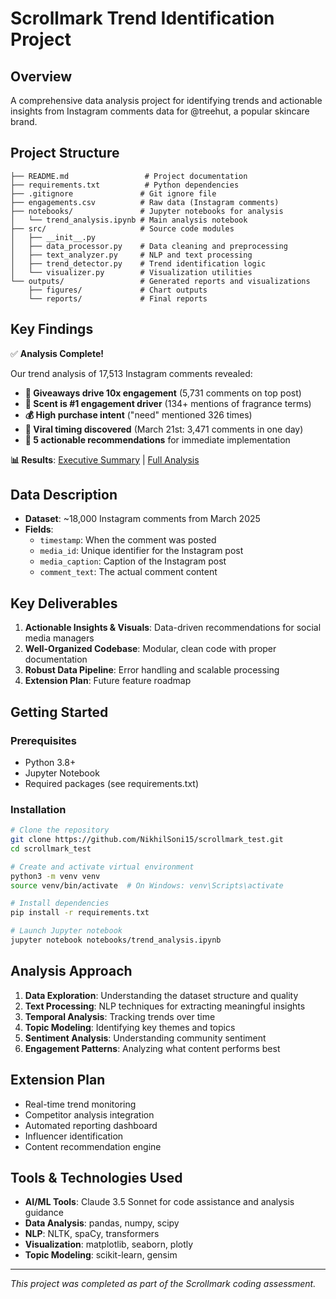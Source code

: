 # Scrollmark Trend Identification Project

## Overview
A comprehensive data analysis project for identifying trends and actionable insights from Instagram comments data for @treehut, a popular skincare brand.

## Project Structure
```
├── README.md                 # Project documentation
├── requirements.txt          # Python dependencies
├── .gitignore               # Git ignore file
├── engagements.csv          # Raw data (Instagram comments)
├── notebooks/               # Jupyter notebooks for analysis
│   └── trend_analysis.ipynb # Main analysis notebook
├── src/                     # Source code modules
│   ├── __init__.py
│   ├── data_processor.py    # Data cleaning and preprocessing
│   ├── text_analyzer.py     # NLP and text processing
│   ├── trend_detector.py    # Trend identification logic
│   └── visualizer.py        # Visualization utilities
└── outputs/                 # Generated reports and visualizations
    ├── figures/             # Chart outputs
    └── reports/             # Final reports
```

## Key Findings

✅ **Analysis Complete!** 

Our trend analysis of 17,513 Instagram comments revealed:

- **🎁 Giveaways drive 10x engagement** (5,731 comments on top post)
- **👃 Scent is #1 engagement driver** (134+ mentions of fragrance terms)
- **💰 High purchase intent** ("need" mentioned 326 times)
- **📅 Viral timing discovered** (March 21st: 3,471 comments in one day)
- **🎯 5 actionable recommendations** for immediate implementation

**📊 Results**: [Executive Summary](outputs/reports/executive_summary.md) | [Full Analysis](notebooks/trend_analysis.ipynb)

## Data Description
- **Dataset**: ~18,000 Instagram comments from March 2025
- **Fields**: 
  - `timestamp`: When the comment was posted
  - `media_id`: Unique identifier for the Instagram post
  - `media_caption`: Caption of the Instagram post
  - `comment_text`: The actual comment content

## Key Deliverables
1. **Actionable Insights & Visuals**: Data-driven recommendations for social media managers
2. **Well-Organized Codebase**: Modular, clean code with proper documentation
3. **Robust Data Pipeline**: Error handling and scalable processing
4. **Extension Plan**: Future feature roadmap

## Getting Started

### Prerequisites
- Python 3.8+
- Jupyter Notebook
- Required packages (see requirements.txt)

### Installation
```bash
# Clone the repository
git clone https://github.com/NikhilSoni15/scrollmark_test.git
cd scrollmark_test

# Create and activate virtual environment
python3 -m venv venv
source venv/bin/activate  # On Windows: venv\Scripts\activate

# Install dependencies
pip install -r requirements.txt

# Launch Jupyter notebook
jupyter notebook notebooks/trend_analysis.ipynb
```

## Analysis Approach
1. **Data Exploration**: Understanding the dataset structure and quality
2. **Text Processing**: NLP techniques for extracting meaningful insights
3. **Temporal Analysis**: Tracking trends over time
4. **Topic Modeling**: Identifying key themes and topics
5. **Sentiment Analysis**: Understanding community sentiment
6. **Engagement Patterns**: Analyzing what content performs best

## Extension Plan
- Real-time trend monitoring
- Competitor analysis integration
- Automated reporting dashboard
- Influencer identification
- Content recommendation engine

## Tools & Technologies Used
- **AI/ML Tools**: Claude 3.5 Sonnet for code assistance and analysis guidance
- **Data Analysis**: pandas, numpy, scipy
- **NLP**: NLTK, spaCy, transformers
- **Visualization**: matplotlib, seaborn, plotly
- **Topic Modeling**: scikit-learn, gensim

---
*This project was completed as part of the Scrollmark coding assessment.*
